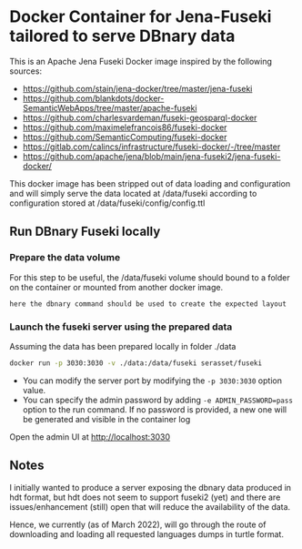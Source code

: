 # Docker Container for Jena-Fuseki tailored to serve DBnary data

This is an Apache Jena Fuseki Docker image inspired by the following sources:

* https://github.com/stain/jena-docker/tree/master/jena-fuseki
* https://github.com/blankdots/docker-SemanticWebApps/tree/master/apache-fuseki
* https://github.com/charlesvardeman/fuseki-geosparql-docker
* https://github.com/maximelefrancois86/fuseki-docker
* https://github.com/SemanticComputing/fuseki-docker
* https://gitlab.com/calincs/infrastructure/fuseki-docker/-/tree/master
* https://github.com/apache/jena/blob/main/jena-fuseki2/jena-fuseki-docker/

This docker image has been stripped out of data loading and configuration and will simply 
serve the data located at /data/fuseki according to configuration stored at 
/data/fuseki/config/config.ttl

## Run DBnary Fuseki locally

### Prepare the data volume

For this step to be useful, the /data/fuseki volume should bound to a folder on the container 
or mounted from another docker image.

`here the dbnary command should be used to create the expected layout`

### Launch the fuseki server using the prepared data

Assuming the data has been prepared locally in folder ./data

```bash
docker run -p 3030:3030 -v ./data:/data/fuseki serasset/fuseki
```

* You can modify the server port by modifying the `-p 3030:3030` option value.
* You can specify the admin password by adding `-e ADMIN_PASSWORD=pass` option to the run command. 
If no password is provided, a new one will be generated and visible in the container log

Open the admin UI at [http://localhost:3030](http://localhost:3030)

## Notes

I initially wanted to produce a server exposing the dbnary data produced in hdt format, 
but hdt does not seem to support fuseki2 (yet) and there are issues/enhancement (still) open
that will reduce the availability of the data.

Hence, we currently (as of March 2022), will go through the route of downloading and 
loading all requested languages dumps in turtle format. 